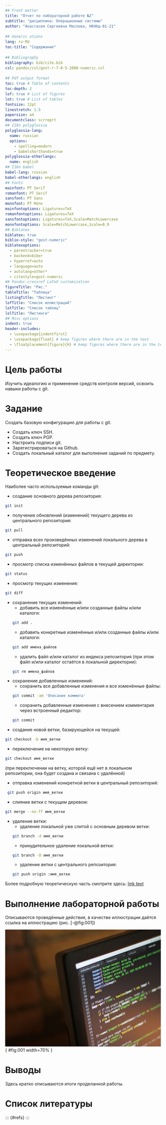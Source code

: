 ```yaml
---
## Front matter
title: "Отчет по лабораторной работе №2"
subtitle: "дисциплина: Операционные системы"
author: "Анастасия Сергеевна Маслова, НКНбд-01-21"

## Generic otions
lang: ru-RU
toc-title: "Содержание"

## Bibliography
bibliography: bib/cite.bib
csl: pandoc/csl/gost-r-7-0-5-2008-numeric.csl

## Pdf output format
toc: true # Table of contents
toc-depth: 2
lof: true # List of figures
lot: true # List of tables
fontsize: 12pt
linestretch: 1.5
papersize: a4
documentclass: scrreprt
## I18n polyglossia
polyglossia-lang:
  name: russian
  options:
	- spelling=modern
	- babelshorthands=true
polyglossia-otherlangs:
  name: english
## I18n babel
babel-lang: russian
babel-otherlangs: english
## Fonts
mainfont: PT Serif
romanfont: PT Serif
sansfont: PT Sans
monofont: PT Mono
mainfontoptions: Ligatures=TeX
romanfontoptions: Ligatures=TeX
sansfontoptions: Ligatures=TeX,Scale=MatchLowercase
monofontoptions: Scale=MatchLowercase,Scale=0.9
## Biblatex
biblatex: true
biblio-style: "gost-numeric"
biblatexoptions:
  - parentracker=true
  - backend=biber
  - hyperref=auto
  - language=auto
  - autolang=other*
  - citestyle=gost-numeric
## Pandoc-crossref LaTeX customization
figureTitle: "Рис."
tableTitle: "Таблица"
listingTitle: "Листинг"
lofTitle: "Список иллюстраций"
lotTitle: "Список таблиц"
lolTitle: "Листинги"
## Misc options
indent: true
header-includes:
  - \usepackage{indentfirst}
  - \usepackage{float} # keep figures where there are in the text
  - \floatplacement{figure}{H} # keep figures where there are in the text
---
```


# Цель работы

Изучить идеалогию и применение средств контроля версий, освоить навыки работы с git.

# Задание

Создать базовую конфигурацию для работы с git.
- Создать ключ SSH.
- Создать ключ PGP.
- Настроить подписи git.
- Зарегистрироваться на Github.
- Создать локальный каталог для выполнения заданий по предмету.


# Теоретическое введение

Наиболее часто используемые команды git:
- создание основного дерева репозитория:
``` bash
git init
```
- получение обновлений (изменений) текущего дерева из центрального репозитория:
``` bash
git pull
```
- отправка всех произведённых изменений локального дерева в центральный репозиторий:
``` bash
git push
```
- просмотр списка изменённых файлов в текущей директории:
``` bash
git status
```
- просмотр текущих изменения:
``` bash
git diff
```
- сохранение текущих изменений:
	- добавить все изменённые и/или созданные файлы и/или каталоги:
	``` bash
	git add .
	```
	- добавить конкретные изменённые и/или созданные файлы и/или каталоги:
	``` bash
	git add имена_файлов
	```
	- удалить файл и/или каталог из индекса репозитория (при этом файл и/или каталог
остаётся в локальной директории):
	``` bash
	git rm имена_файлов
	```
- сохранение добавленных изменений:
	- сохранить все добавленные изменения и все изменённые файлы:
	``` bash
	git commit -am 'Описание коммита'
	```
	- сохранить добавленные изменения с внесением комментария через встроенный
редактор:
	```bash
	git commit
	```
- создание новой ветки, базирующейся на текущей:
```bash
git checkout -b имя_ветки
```
- переключение на некоторую ветку:
```bash
git checkout имя_ветки
```
(при переключении на ветку, которой ещё нет в локальном репозитории, она будет
создана и связана с удалённой)
- отправка изменений конкретной ветки в центральный репозиторий:
```bash
 git push origin имя_ветки
```
- слияние ветки с текущим деревом:
```bash
git merge --no-ff имя_ветки
```
- удаление ветки:
	- удаление локальной уже слитой с основным деревом ветки:
	```bash
	git branch -d имя_ветки
	```
	- принудительное удаление локальной ветки:
	```bash
	git branch -D имя_ветки
	```
	- удаление ветки с центрального репозитория:
	```bash
	git push origin :имя_ветки
	```
Более подробную теоретическую часть смотрите здесь: [link text](https://esystem.rudn.ru/pluginfile.php/1383169/mod_resource/content/4/002-lab_vcs.pdf)

# Выполнение лабораторной работы

Описываются проведённые действия, в качестве иллюстрации даётся ссылка на иллюстрацию (рис. [-@fig:001])

![Название рисунка](image/placeimg_800_600_tech.jpg){ #fig:001 width=70% }

# Выводы

Здесь кратко описываются итоги проделанной работы.

# Список литературы
::: {#refs}
:::
